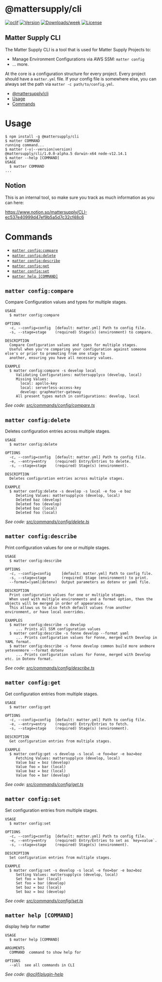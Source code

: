 # @mattersupply/cli

[![oclif](https://img.shields.io/badge/cli-oclif-brightgreen.svg)](https://oclif.io)
[![Version](https://img.shields.io/npm/v/@mattersupply/cli.svg)](https://npmjs.org/package/@mattersupply/cli)
[![Downloads/week](https://img.shields.io/npm/dw/@mattersupply/cli.svg)](https://npmjs.org/package/@mattersupply/cli)
[![License](https://img.shields.io/npm/l/@mattersupply/cli.svg)](https://github.com/mattersupply/cli/blob/master/package.json)

## Matter Supply CLI

The Matter Supply CLI is a tool that is used for Matter Supply Projects to:

- Manage Environment Configurations via AWS SSM: `matter config`
- ... more.

At the core is a configuration structure for every project. Every project should have a `matter.yml` file.
If your config file is somewhere else, you can always set the path via `matter -c path/to/config.yml`.

<!-- toc -->
* [@mattersupply/cli](#mattersupplycli)
* [Usage](#usage)
* [Commands](#commands)
<!-- tocstop -->

# Usage

<!-- usage -->
```sh-session
$ npm install -g @mattersupply/cli
$ matter COMMAND
running command...
$ matter (-v|--version|version)
@mattersupply/cli/1.0.0-alpha.5 darwin-x64 node-v12.14.1
$ matter --help [COMMAND]
USAGE
  $ matter COMMAND
...
```
<!-- usagestop -->

## Notion

This is an internal tool, so make sure you track as much information as you can here:

https://www.notion.so/mattersupply/CLI-ec537e40999d47ef9b5a5d7c32cf48c6

# Commands

<!-- commands -->
* [`matter config:compare`](#matter-configcompare)
* [`matter config:delete`](#matter-configdelete)
* [`matter config:describe`](#matter-configdescribe)
* [`matter config:get`](#matter-configget)
* [`matter config:set`](#matter-configset)
* [`matter help [COMMAND]`](#matter-help-command)

## `matter config:compare`

Compare Configuration values and types for multiple stages.

```
USAGE
  $ matter config:compare

OPTIONS
  -c, --config=config  [default: matter.yml] Path to config file.
  -s, --stage=stage    (required) Stage(s) (environment) to compare.

DESCRIPTION
  Compare Configuration values and types for multiple stages.
  Useful when you're comparing your configuration against someone else's or prior to promoting from one stage to 
  another, ensuring you have all necessary values.

EXAMPLE
  $ matter config:compare -s develop local
     Validating Configurations: mattersupplyco (develop, local)
     Missing Values:
       local: apollo-key
       local: serverless-access-key
       develop: graphmatter-gateway
     All present types match in configurations: develop, local
```

_See code: [src/commands/config/compare.ts](https://github.com/mattersupply/cli/blob/v1.0.0-alpha.5/src/commands/config/compare.ts)_

## `matter config:delete`

Deletes configuration entries across multiple stages.

```
USAGE
  $ matter config:delete

OPTIONS
  -c, --config=config  [default: matter.yml] Path to config file.
  -e, --entry=entry    (required) Entry/Entries to delete.
  -s, --stage=stage    (required) Stage(s) (environment).

DESCRIPTION
  Deletes configuration entries across multiple stages.

EXAMPLE
  $ matter config:delete -s develop -s local -e foo -e baz
     Deleting Values: mattersupplyco (develop, local)
     Deleted baz (develop)
     Deleted foo (develop)
     Deleted baz (local)
     Deleted foo (local)
```

_See code: [src/commands/config/delete.ts](https://github.com/mattersupply/cli/blob/v1.0.0-alpha.5/src/commands/config/delete.ts)_

## `matter config:describe`

Print configuration values for one or multiple stages.

```
USAGE
  $ matter config:describe

OPTIONS
  -c, --config=config     [default: matter.yml] Path to config file.
  -s, --stage=stage       (required) Stage (environment) to print.
  --format=(yaml|dotenv)  Output parameters as dotenv or yaml file.

DESCRIPTION
  Print configuration values for one or multiple stages.
  When used with multiple environments and a format option, then the objects will be merged in order of appearance.
  This allows us to also fetch default values from another environment, or have local overrides.

EXAMPLES
  $ matter config:describe -s develop
     ... Prints all SSM configuration values
  $ matter config:describe -s fonne develop --format yaml
     ... Prints configuration values for Fonne, merged with Develop in YAML format.
  $ matter config:describe -s fonne develop common build more andmore yetevenmore --format dotenv
     ... Prints configuration values for Fonne, merged with Develop etc. in Dotenv format.
```

_See code: [src/commands/config/describe.ts](https://github.com/mattersupply/cli/blob/v1.0.0-alpha.5/src/commands/config/describe.ts)_

## `matter config:get`

Get configuration entries from multiple stages.

```
USAGE
  $ matter config:get

OPTIONS
  -c, --config=config  [default: matter.yml] Path to config file.
  -e, --entry=entry    (required) Entry/Entries to fetch.
  -s, --stage=stage    (required) Stage(s) (environment).

DESCRIPTION
  Get configuration entries from multiple stages.

EXAMPLE
  $ matter config:get -s develop -s local -e foo=bar -e baz=boz
     Fetching Values: mattersupplyco (develop, local)
     Value baz = boz (develop)
     Value foo = bar (local)
     Value baz = boz (local)
     Value foo = bar (develop)
```

_See code: [src/commands/config/get.ts](https://github.com/mattersupply/cli/blob/v1.0.0-alpha.5/src/commands/config/get.ts)_

## `matter config:set`

Set configuration entries from multiple stages.

```
USAGE
  $ matter config:set

OPTIONS
  -c, --config=config  [default: matter.yml] Path to config file.
  -e, --entry=entry    (required) Entry/Entries to set as `key=value`.
  -s, --stage=stage    (required) Stage(s) (environment).

DESCRIPTION
  Set configuration entries from multiple stages.

EXAMPLE
  $ matter config:set -s develop -s local -e foo=bar -e baz=boz
     Setting Values: mattersupplyco (develop, local)
     Set foo = bar (local)
     Set foo = bar (develop)
     Set baz = boz (local)
     Set baz = boz (develop)
```

_See code: [src/commands/config/set.ts](https://github.com/mattersupply/cli/blob/v1.0.0-alpha.5/src/commands/config/set.ts)_

## `matter help [COMMAND]`

display help for matter

```
USAGE
  $ matter help [COMMAND]

ARGUMENTS
  COMMAND  command to show help for

OPTIONS
  --all  see all commands in CLI
```

_See code: [@oclif/plugin-help](https://github.com/oclif/plugin-help/blob/v2.2.3/src/commands/help.ts)_
<!-- commandsstop -->
